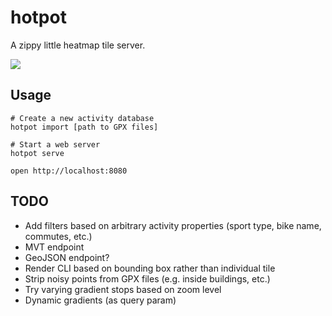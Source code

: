 # hotpot

A zippy little heatmap tile server.

![](https://user-images.githubusercontent.com/188935/273125894-7f76eabb-585b-405d-af16-a93df2d85cb4.png)

## Usage

```
# Create a new activity database
hotpot import [path to GPX files]

# Start a web server
hotpot serve

open http://localhost:8080
```

## TODO

- Add filters based on arbitrary activity properties (sport type, bike name, commutes, etc.)
- MVT endpoint
- GeoJSON endpoint?
- Render CLI based on bounding box rather than individual tile
- Strip noisy points from GPX files (e.g. inside buildings, etc.)
- Try varying gradient stops based on zoom level
- Dynamic gradients (as query param)
